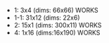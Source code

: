 - 1: 3x4 (dims: 66x66) WORKS
- 1-1: 31x12 (dims: 22x6) 
- 2: 15x1 (dims: 300x11) WORKS
- 4: 1x16 (dims:16x190) WORKS
